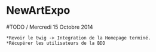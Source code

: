 NewArtExpo
=================================================================================

#TODO / Mercredi 15 Octobre 2014

	*Revoir le twig -> Integration de la Homepage terminé.
	*Récupérer les utilisateurs de la BDD
